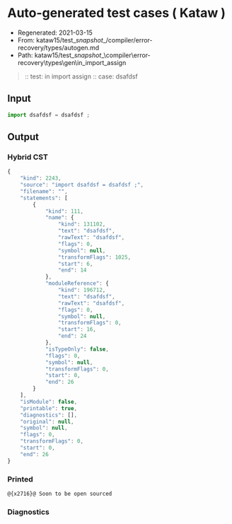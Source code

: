 # Auto-generated test cases ( Kataw )
- Regenerated: 2021-03-15
- From: kataw15/test\__snapshot__/compiler/error-recovery/types/autogen.md
- Path: kataw15/test\__snapshot__\compiler\error-recovery\types\gen\in_import_assign
> :: test: in import assign
> :: case: dsafdsf
## Input

`````js
import dsafdsf = dsafdsf ;
`````

## Output

### Hybrid CST

```javascript
{
    "kind": 2243,
    "source": "import dsafdsf = dsafdsf ;",
    "filename": "",
    "statements": [
        {
            "kind": 111,
            "name": {
                "kind": 131102,
                "text": "dsafdsf",
                "rawText": "dsafdsf",
                "flags": 0,
                "symbol": null,
                "transformFlags": 1025,
                "start": 6,
                "end": 14
            },
            "moduleReference": {
                "kind": 196712,
                "text": "dsafdsf",
                "rawText": "dsafdsf",
                "flags": 0,
                "symbol": null,
                "transformFlags": 0,
                "start": 16,
                "end": 24
            },
            "isTypeOnly": false,
            "flags": 0,
            "symbol": null,
            "transformFlags": 0,
            "start": 0,
            "end": 26
        }
    ],
    "isModule": false,
    "printable": true,
    "diagnostics": [],
    "original": null,
    "symbol": null,
    "flags": 0,
    "transformFlags": 0,
    "start": 0,
    "end": 26
}
```

### Printed

```javascript
@{x2716}@ Soon to be open sourced
```

### Diagnostics

```javascript

```

